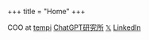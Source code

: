 +++
title = "Home"
+++

COO at [tempi](https://tempi.co.jp) [ChatGPT研究所](https://chatgpt-lab.com) [𝕏](https://x.com/kai_postv) [LinkedIn](https://linkedin.com/in/kai-postv)